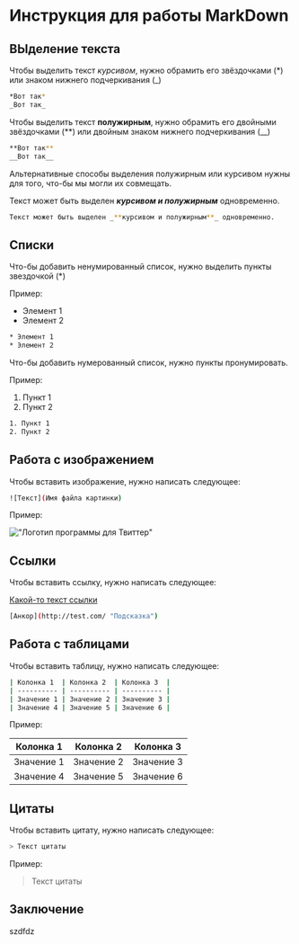 # Инструкция для работы MarkDown

## ВЫделение текста

Чтобы выделить текст _курсивом_, нужно обрамить его звёздочками (\*) или знаком нижнего подчеркивания (\_)

```sh
*Вот так*
_Вот так_
```

Чтобы выделить текст **полужирным**, нужно обрамить его двойными звёздочками (\*\*) или двойным знаком нижнего подчеркивания (\_\_)

```sh
**Вот так**
__Вот так__
```

Альтернативные способы выделения полужирным или курсивом нужны для того, что-бы мы могли их совмещать.

Текст может быть выделен _**курсивом и полужирным**_ одновременно.

```sh
Текст может быть выделен _**курсивом и полужирным**_ одновременно.
```

## Списки

Что-бы добавить ненумированный список, нужно выделить пункты звездочкой (\*)

Пример:

- Элемент 1
- Элемент 2

```sh
* Элемент 1
* Элемент 2
```

Что-бы добавить нумерованный список, нужно пункты пронумировать.

Пример:

1. Пункт 1
2. Пункт 2

```sh
1. Пункт 1
2. Пункт 2
```

## Работа с изображением

Чтобы вставить изображение, нужно написать следующее:

```sh
![Текст](Имя файла картинки)
```

Пример:

!["Логотип программы для Твиттер"](Лого.png)

## Ссылки

Чтобы вставить ссылку, нужно написать следующее:

[Какой-то текст ссылки](http://test.com/ "Подсказка")

```sh
[Анкор](http://test.com/ "Подсказка")
```

## Работа с таблицами

Чтобы вставить таблицу, нужно написать следующее:

```sh
| Колонка 1  | Колонка 2  | Колонка 3  |
| ---------- | ---------- | ---------- |
| Значение 1 | Значение 2 | Значение 3 |
| Значение 4 | Значение 5 | Значение 6 |
```

Пример:

| Колонка 1  | Колонка 2  | Колонка 3  |
| ---------- | ---------- | ---------- |
| Значение 1 | Значение 2 | Значение 3 |
| Значение 4 | Значение 5 | Значение 6 |

## Цитаты

Чтобы вставить цитату, нужно написать следующее:

```sh
> Текст цитаты
```

Пример:

> Текст цитаты

## Заключение

szdfdz

